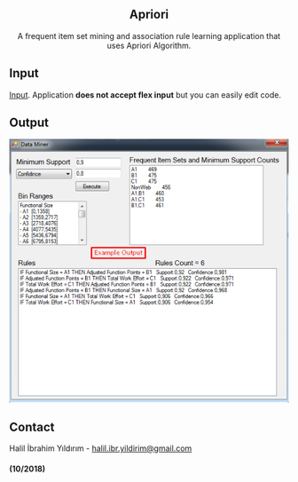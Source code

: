<p align="center">

  <h2 align="center">Apriori</h2>

  <p align="center">
    A frequent item set mining and association rule learning application that uses Apriori Algorithm.
  </p>
</p>

## Input
  [Input](https://github.com/halilibrahimyildirim/Apriori/blob/master/ISBSG-raw-data-v2.txt). Application **does not accept flex input** but you can easily edit code.
## Output
  ![output](https://github.com/halilibrahimyildirim/Apriori/blob/master/screenshots/Output.png)
## Contact
Halil İbrahim Yıldırım - halil.ibr.yildirim@gmail.com

#### (10/2018)
